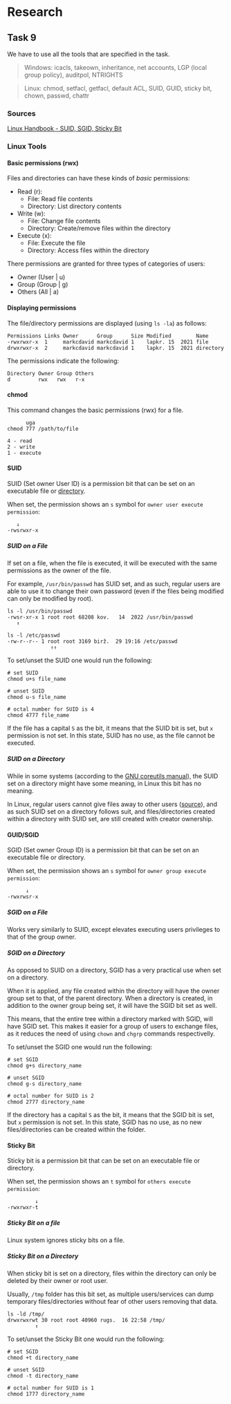# Research

## Task 9

We have to use all the tools that are specified in the task.

> Windows: icacls, takeown, inheritance, net accounts, LGP (local group policy),
auditpol, NTRIGHTS

> Linux: chmod, setfacl, getfacl, default ACL, SUID, GUID, sticky bit, chown,
passwd, chattr

### Sources

[Linux Handbook - SUID, SGID, Sticky Bit](https://linuxhandbook.com/suid-sgid-sticky-bit/)

### Linux Tools

#### Basic permissions (rwx)

Files and directories can have these kinds of *basic* permissions:
* Read (r):
  * File: Read file contents
  * Directory: List directory contents
* Write (w):
  * File: Change file contents
  * Directory: Create/remove files within the directory
* Execute (x):
  * File: Execute the file
  * Directory: Access files within the directory

There permissions are granted for three types of categories of users:
* Owner (User | u)
* Group (Group | g)
* Others (All | a)

#### Displaying permissions
The file/directory permissions are displayed (using `ls -la`) as follows:
```
Permissions Links Owner      Group      Size Modified        Name
-rwxrwxr-x  1     markcdavid markcdavid 1    lapkr. 15  2021 file
drwxrwxr-x  2     markcdavid markcdavid 1    lapkr. 15  2021 directory
```

The permissions indicate the following:
```
Directory Owner Group Others
d         rwx   rwx   r-x
```

#### chmod

This command changes the basic permissions (rwx) for a file.

```
      uga
chmod 777 /path/to/file

4 - read 
2 - write
1 - execute
```

#### SUID

SUID (Set owner User ID) is a permission bit that can be set on an executable file or [directory](https://www.gnu.org/software/coreutils/manual/html_node/Directory-Setuid-and-Setgid.html).

When set, the permission shows an `s` symbol for `owner user execute permission`:
```
   ↓
-rwsrwxr-x
```

##### SUID on a File

If set on a file, when the file is executed, it will be executed with the same permissions as the owner of the file. 

For example, `/usr/bin/passwd` has SUID set, and as such, regular users are able to use it to change their own password (even if the files being modified can only be modified by root).

```
ls -l /usr/bin/passwd
-rwsr-xr-x 1 root root 68208 kov.   14  2022 /usr/bin/passwd
   ↑

ls -l /etc/passwd
-rw-r--r-- 1 root root 3169 birž.  29 19:16 /etc/passwd
              ↑↑
```

To set/unset the SUID one would run the following:
```
# set SUID
chmod u+s file_name

# unset SUID
chmod u-s file_name

# octal number for SUID is 4
chmod 4777 file_name
```

If the file has a capital `S` as the bit, it means that the SUID bit is set, but `x` permission is not set. In this state, SUID has no use, as the file cannot be executed.

##### SUID on a Directory

While in some systems (according to the [GNU coreutils manual](https://www.gnu.org/software/coreutils/manual/html_node/Directory-Setuid-and-Setgid.html)), the SUID set on a directory might have some meaning, in Linux this bit has no meaning.

In Linux, regular users cannot give files away to other users ([source](https://unix.stackexchange.com/questions/27350/why-cant-a-normal-user-chown-a-file/27374#27374)), and as such SUID set on a directory follows suit, and files/directories created within a directory with SUID set, are still created with creator ownership.

#### GUID/SGID

SGID (Set owner Group ID) is a permission bit that can be set on an executable file or directory.

When set, the permission shows an `s` symbol for `owner group execute permission`:
```
      ↓
-rwxrwsr-x
```

##### SGID on a File

Works very similarly to SUID, except elevates executing users privileges to that of the group owner.

##### SGID on a Directory

As opposed to SUID on a directory, SGID has a very practical use when set on a directory. 

When it is applied, any file created within the directory will have the owner group set to that, of the parent directory. When a directory is created, in addition to the owner group being set, it will have the SGID bit set as well.

This means, that the entire tree within a directory marked with SGID, will have SGID set. This makes it easier for a group of users to exchange files, as it reduces the need of using `chown` and `chgrp` commands respectivelly.

To set/unset the SGID one would run the following:
```
# set SGID
chmod g+s directory_name

# unset SGID
chmod g-s directory_name

# octal number for SUID is 2
chmod 2777 directory_name
```

If the directory has a capital `S` as the bit, it means that the SGID bit is set, but `x` permission is not set. In this state, SGID has no use, as no new files/directories can be created within the folder.

#### Sticky Bit

Sticky bit is a permission bit that can be set on an executable file or directory.

When set, the permission shows an `t` symbol for `others execute permission`:
```
         ↓
-rwxrwxr-t
```

##### Sticky Bit on a file

Linux system ignores sticky bits on a file.

##### Sticky Bit on a Directory

When sticky bit is set on a directory, files within the directory can only be deleted by their owner or root user.

Usually, `/tmp` folder has this bit set, as multiple users/services can dump temporary files/directories without fear of other users removing that data.

```
ls -ld /tmp/
drwxrwxrwt 30 root root 40960 rugs.  16 22:58 /tmp/
         ↑
```

To set/unset the Sticky Bit one would run the following:
```
# set SGID
chmod +t directory_name

# unset SGID
chmod -t directory_name

# octal number for SUID is 1
chmod 1777 directory_name
```